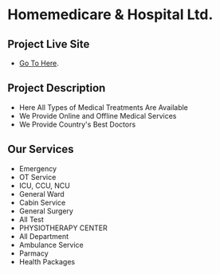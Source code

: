 # Homemedicare & Hospital Ltd.

## Project Live Site

- [Go To Here](https://ots-react-najmulovi.netlify.app/).

## Project Description

- Here All Types of Medical Treatments Are Available
- We Provide Online and Offline Medical Services
- We Provide Country's Best Doctors

## Our Services

- Emergency
- OT Service
- ICU, CCU, NCU
- General Ward
- Cabin Service
- General Surgery
- All Test
- PHYSIOTHERAPY CENTER
- All Department
- Ambulance Service
- Parmacy
- Health Packages
